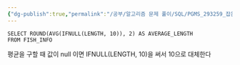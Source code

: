 ```yaml
---
{"dg-publish":true,"permalink":"/공부/알고리즘 문제 풀이/SQL/PGMS_293259_잡은 물고기의 평균 길이 구하기/","dgPassFrontmatter":true}
---
```


```mysql
SELECT ROUND(AVG(IFNULL(LENGTH, 10)), 2) AS AVERAGE_LENGTH
FROM FISH_INFO
```

평균을 구할 때 값이 null 이면 IFNULL(LENGTH, 10)을 써서 10으로 대체한다